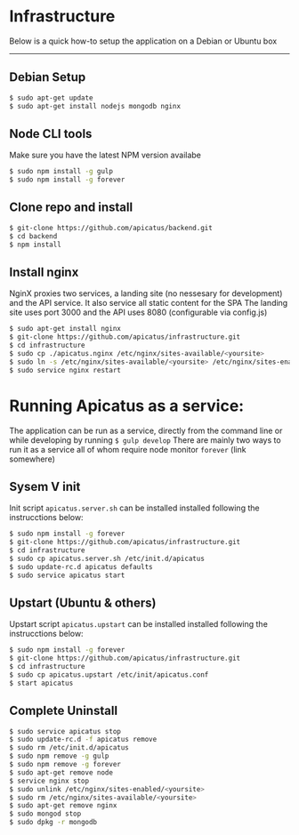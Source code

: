 Infrastructure
==============
Below is a quick how-to setup the application on a Debian or Ubuntu box 
****

## Debian Setup

```sh
$ sudo apt-get update
$ sudo apt-get install nodejs mongodb nginx
```

## Node CLI tools
Make sure you have the latest NPM version availabe

```sh
$ sudo npm install -g gulp
$ sudo npm install -g forever
```

## Clone repo and install

```sh
$ git-clone https://github.com/apicatus/backend.git
$ cd backend
$ npm install
```

## Install nginx
NginX proxies two services, a landing site (no nessesary for development) and the API service. It also service all static content for the SPA
The landing site uses port 3000 and the API uses 8080 (configurable via config.js)

```sh
$ sudo apt-get install nginx
$ git-clone https://github.com/apicatus/infrastructure.git
$ cd infrastructure
$ sudo cp ./apicatus.nginx /etc/nginx/sites-available/<yoursite>
$ sudo ln -s /etc/nginx/sites-available/<yoursite> /etc/nginx/sites-enabled/<yoursite>
$ sudo service nginx restart
```

# Running Apicatus as a service:
The application can be run as a service, directly from the command line or while developing by running `$ gulp develop`
There are mainly two ways to run it as a service all of whom require node monitor `forever` (link somewhere)

## Sysem V init
Init script `apicatus.server.sh` can be installed installed following the instrucctions below:

```sh
$ sudo npm install -g forever
$ git-clone https://github.com/apicatus/infrastructure.git
$ cd infrastructure
$ sudo cp apicatus.server.sh /etc/init.d/apicatus
$ sudo update-rc.d apicatus defaults
$ sudo service apicatus start
```

## Upstart (Ubuntu & others)
Upstart script `apicatus.upstart` can be installed installed following the instrucctions below:

```sh
$ sudo npm install -g forever
$ git-clone https://github.com/apicatus/infrastructure.git
$ cd infrastructure
$ sudo cp apicatus.upstart /etc/init/apicatus.conf
$ start apicatus
```


## Complete Uninstall

```sh
$ sudo service apicatus stop 
$ sudo update-rc.d -f apicatus remove
$ sudo rm /etc/init.d/apicatus
$ sudo npm remove -g gulp
$ sudo npm remove -g forever
$ sudo apt-get remove node
$ service nginx stop
$ sudo unlink /etc/nginx/sites-enabled/<yoursite>
$ sudo rm /etc/nginx/sites-available/<yoursite>
$ sudo apt-get remove nginx
$ sudo mongod stop
$ sudo dpkg -r mongodb
```
